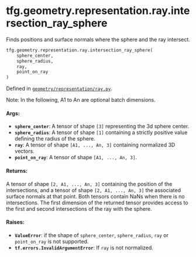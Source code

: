 <div itemscope itemtype="http://developers.google.com/ReferenceObject">
<meta itemprop="name" content="tfg.geometry.representation.ray.intersection_ray_sphere" />
<meta itemprop="path" content="Stable" />
</div>

# tfg.geometry.representation.ray.intersection_ray_sphere

Finds positions and surface normals where the sphere and the ray intersect.

``` python
tfg.geometry.representation.ray.intersection_ray_sphere(
    sphere_center,
    sphere_radius,
    ray,
    point_on_ray
)
```



Defined in [`geometry/representation/ray.py`](https://github.com/tensorflow/graphics/blob/master/tensorflow_graphics/geometry/representation/ray.py).

<!-- Placeholder for "Used in" -->

Note:
  In the following, A1 to An are optional batch dimensions.

#### Args:

* <b>`sphere_center`</b>: A tensor of shape `[3]` representing the 3d sphere center.
* <b>`sphere_radius`</b>: A tensor of shape `[1]` containing a strictly positive
    value defining the radius of the sphere.
* <b>`ray`</b>: A tensor of shape `[A1, ..., An, 3]` containing normalized 3D vectors.
* <b>`point_on_ray`</b>: A tensor of shape `[A1, ..., An, 3]`.


#### Returns:

A tensor of shape `[2, A1, ..., An, 3]` containing the position of the
intersections, and a tensor of shape `[2, A1, ..., An, 3]` the associated
surface normals at that point. Both tensors contain NaNs when there is no
intersections. The first dimension of the returned tensor provides access to
the first and second intersections of the ray with the sphere.


#### Raises:

* <b>`ValueError`</b>: if the shape of `sphere_center`, `sphere_radius`, `ray` or
    `point_on_ray` is not supported.
* <b>`tf.errors.InvalidArgumentError`</b>: If `ray` is not normalized.